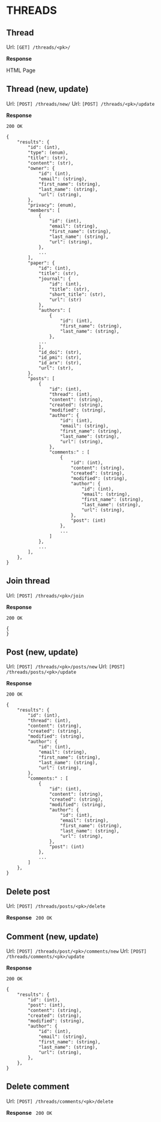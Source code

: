 THREADS
========

## Thread

Url: ```[GET] /threads/<pk>/```

**Response**

HTML Page


## Thread (new, update)

Url: ```[POST] /threads/new/```
Url: ```[POST] /threads/<pk>/update```

**Response**

```200 OK```
```
{
    "results": {
        "id": (int),
        "type": (enum),
        "title": (str),
        "content": (str),
        "owner": {
            "id": (int),
            "email": (string), 
            "first_name": (string),
            "last_name": (string),
            "url": (string),
        },
        "privacy": (enum),
        "members": [
            {
                "id": (int),
                "email": (string), 
                "first_name": (string),
                "last_name": (string),
                "url": (string),
            },
            ...
        ],
        "paper": {
            "id": (int), 
            "title": (str),
            "journal": {
                "id": (int),
                "title": (str),
                "short_title": (str),
                "url": (str)
            },
            "authors": [
                {
                    "id": (int), 
                    "first_name": (string),
                    "last_name": (string),
                },
            ...
            ], 
            "id_doi": (str),
            "id_pmi": (str),
            "id_arx": (str),
            "url": (str),
        },
        "posts": [
            {
                "id": (int),
                "thread": (int),
                "content": (string),
                "created": (string),
                "modified": (string),
                "author": {
                    "id": (int),
                    "email": (string), 
                    "first_name": (string),
                    "last_name": (string),
                    "url": (string),
                },
                "comments:" : [
                    {                                    
                        "id": (int),
                        "content": (string),
                        "created": (string),
                        "modified": (string),                
                        "author": {
                            "id": (int),
                            "email": (string), 
                            "first_name": (string),
                            "last_name": (string),
                            "url": (string),
                        },
                        "post": (int)
                    },
                    ...
                ]
            },
            ...
        ],
    },
}
```


## Join thread

Url: ```[POST] /threads/<pk>/join```

**Response**

```200 OK```
```
{
}
```


## Post (new, update)

Url: ```[POST] /threads/<pk>/posts/new```
Url: ```[POST] /threads/posts/<pk>/update```

**Response**

```200 OK```
```
{
    "results": {   
        "id": (int),
        "thread": (int),
        "content": (string),
        "created": (string),
        "modified": (string),
        "author": {
            "id": (int),
            "email": (string), 
            "first_name": (string),
            "last_name": (string),
            "url": (string),
        },
        "comments:" : [
            {                                    
                "id": (int),
                "content": (string),
                "created": (string),
                "modified": (string),                
                "author": {
                    "id": (int),
                    "email": (string), 
                    "first_name": (string),
                    "last_name": (string),
                    "url": (string),
                },
                "post": (int)
            },
            ...
        ]
    },
}
```

## Delete post

Url: ```[POST] /threads/posts/<pk>/delete```

**Response**
``` 200 OK```

## Comment (new, update)

Url: ```[POST] /threads/post/<pk>/comments/new```
Url: ```[POST] /threads/comments/<pk>/update```

**Response**

```200 OK```
```
{
    "results": {   
        "id": (int),
        "post": (int),
        "content": (string),
        "created": (string),
        "modified": (string),
        "author": {
            "id": (int),
            "email": (string), 
            "first_name": (string),
            "last_name": (string),
            "url": (string),
        },
    },
}
```

## Delete comment

Url: ```[POST] /threads/comments/<pk>/delete```

**Response**
``` 200 OK```
